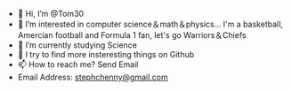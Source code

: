 - 👋 Hi, I’m @Tom30
- 👀 I’m interested in computer science＆math＆physics...   I'm a basketball, Amercian football and Formula 1 fan, let's go Warriors＆Chiefs
- 🌱 I’m currently studying Science
- 💞️ I try to find more insteresting things on Github
- 📫 How to reach me? Send Email  
- Email Address: stephchenny@gmail.com

